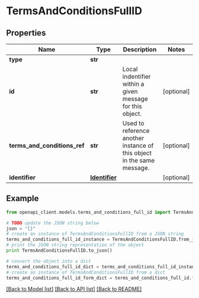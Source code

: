 # TermsAndConditionsFullID


## Properties
Name | Type | Description | Notes
------------ | ------------- | ------------- | -------------
**type** | **str** |  | 
**id** | **str** | Local indentifier within a given message for this object. | [optional] 
**terms_and_conditions_ref** | **str** | Used to reference another instance of this object in the same message. | [optional] 
**identifier** | [**Identifier**](Identifier.md) |  | [optional] 

## Example

```python
from openapi_client.models.terms_and_conditions_full_id import TermsAndConditionsFullID

# TODO update the JSON string below
json = "{}"
# create an instance of TermsAndConditionsFullID from a JSON string
terms_and_conditions_full_id_instance = TermsAndConditionsFullID.from_json(json)
# print the JSON string representation of the object
print TermsAndConditionsFullID.to_json()

# convert the object into a dict
terms_and_conditions_full_id_dict = terms_and_conditions_full_id_instance.to_dict()
# create an instance of TermsAndConditionsFullID from a dict
terms_and_conditions_full_id_form_dict = terms_and_conditions_full_id.from_dict(terms_and_conditions_full_id_dict)
```
[[Back to Model list]](../README.md#documentation-for-models) [[Back to API list]](../README.md#documentation-for-api-endpoints) [[Back to README]](../README.md)


